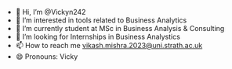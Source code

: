 - 👋 Hi, I’m @Vickyn242
- 👀 I’m interested in tools related to Business Analytics
- 🌱 I’m currently student at MSc in Business Analysis & Consulting
- 💞️ I’m looking for Internships in Business Analystics
- 📫 How to reach me vikash.mishra.2023@uni.strath.ac.uk
- 😄 Pronouns: Vicky
  

<!---
Vickyn242/Vickyn242 is a ✨ special ✨ repository because its `README.md` (this file) appears on your GitHub profile.
You can click the Preview link to take a look at your changes.
--->
